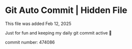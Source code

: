 # Git Auto Commit | Hidden File

This file was added Feb 12, 2025

Just for fun and keeping my daily git commit active 🤪

commit number: 474086
